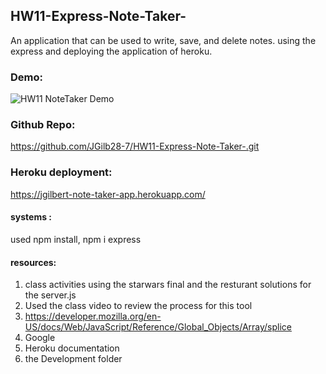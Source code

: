 ## HW11-Express-Note-Taker-
An application that can be used to write, save, and delete notes. using the express and deploying the application of heroku. 

### Demo:
![HW11 NoteTaker Demo](https://user-images.githubusercontent.com/30843888/102001891-fd8c0280-3cc4-11eb-84be-a13b509cfcb4.gif)

### Github Repo:
https://github.com/JGilb28-7/HW11-Express-Note-Taker-.git

### Heroku deployment:
https://jgilbert-note-taker-app.herokuapp.com/

#### systems :  
used npm install, npm i express

#### resources:
1. class activities using the starwars final and the resturant solutions for the server.js
2. Used the class video to review the process for this tool
3. https://developer.mozilla.org/en-US/docs/Web/JavaScript/Reference/Global_Objects/Array/splice  
4. Google 
5. Heroku documentation 
6. the Development folder



